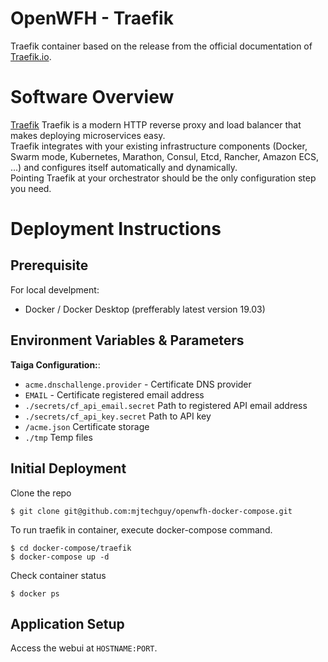 # OpenWFH - Traefik
Traefik container based on the release from the official documentation of [Traefik.io](https://docs.traefik.io).

# Software Overview
[Traefik](https://containo.us/traefik) Traefik is a modern HTTP reverse proxy and load balancer that makes deploying microservices easy.  
Traefik integrates with your existing infrastructure components (Docker, Swarm mode, Kubernetes, Marathon, Consul, Etcd, Rancher, Amazon ECS, ...) and configures itself automatically and dynamically.  
Pointing Traefik at your orchestrator should be the only configuration step you need.

# Deployment Instructions
## Prerequisite
For local develpment:
- Docker / Docker Desktop (prefferably latest version 19.03)

## Environment Variables & Parameters
__Taiga Configuration:__:
- `acme.dnschallenge.provider` - Certificate DNS provider
- `EMAIL` - Certificate registered email address
- `./secrets/cf_api_email.secret` Path to registered API email address
- `./secrets/cf_api_key.secret` Path to API key
- `/acme.json` Certificate storage
- `./tmp` Temp files

## Initial Deployment
Clone the repo
```console
$ git clone git@github.com:mjtechguy/openwfh-docker-compose.git
```
To run traefik in container, execute docker-compose command.
```console
$ cd docker-compose/traefik
$ docker-compose up -d
```
Check container status
```console
$ docker ps
```

## Application Setup
Access the webui at `HOSTNAME:PORT`.
